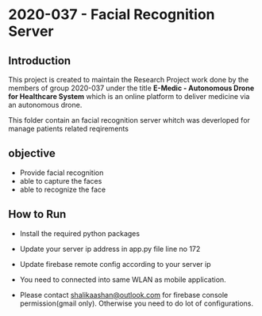 # 2020-037 - Facial Recognition Server

## Introduction

This project is created to maintain the Research Project work done by the members of group 2020-037 under the title **E-Medic - Autonomous Drone for Healthcare System** which is an online platform to deliver medicine via an autonomous drone.

This folder contain an facial recognition server whitch was deverloped for manage patients related reqirements

## objective

- Provide facial recognition
- able to capture the faces
- able to recognize the face

## How to Run 

- Install the required python packages
- Update your server ip address in app.py file line no 172
- Update firebase remote config according to your server ip

- You need to connected into same WLAN as mobile application.
- Please contact shalikaashan@outlook.com for firebase console permission(gmail only). Otherwise you need to do lot of configurations.